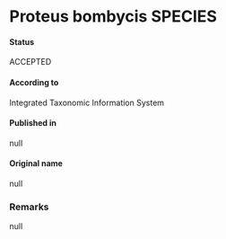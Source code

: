 Proteus bombycis SPECIES
=======

#### Status
ACCEPTED

#### According to
Integrated Taxonomic Information System

#### Published in
null

#### Original name
null

### Remarks
null